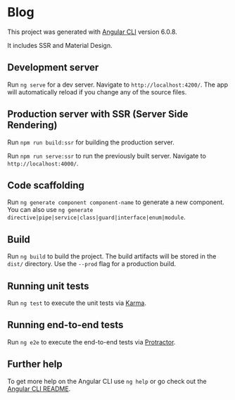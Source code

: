 # Blog

This project was generated with [Angular CLI](https://github.com/angular/angular-cli) version 6.0.8.

It includes SSR and Material Design.

## Development server

Run `ng serve` for a dev server. Navigate to `http://localhost:4200/`. The app will automatically reload if you change any of the source files.

## Production server with SSR (Server Side Rendering)

Run `npm run build:ssr` for building the production server. 

Run `npm run serve:ssr` to run the previously built server. Navigate to `http://localhost:4000/`.

## Code scaffolding

Run `ng generate component component-name` to generate a new component. You can also use `ng generate directive|pipe|service|class|guard|interface|enum|module`.

## Build

Run `ng build` to build the project. The build artifacts will be stored in the `dist/` directory. Use the `--prod` flag for a production build.

## Running unit tests

Run `ng test` to execute the unit tests via [Karma](https://karma-runner.github.io).

## Running end-to-end tests

Run `ng e2e` to execute the end-to-end tests via [Protractor](http://www.protractortest.org/).

## Further help

To get more help on the Angular CLI use `ng help` or go check out the [Angular CLI README](https://github.com/angular/angular-cli/blob/master/README.md).
